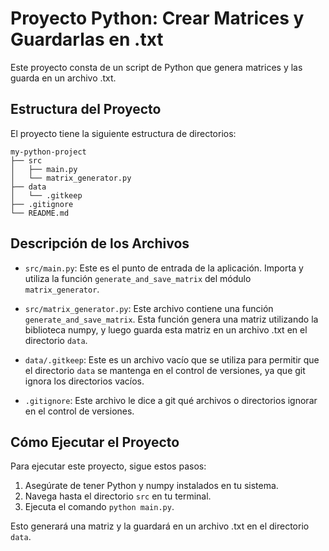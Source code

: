 # Proyecto Python: Crear Matrices y Guardarlas en .txt

Este proyecto consta de un script de Python que genera matrices y las guarda en un archivo .txt.

## Estructura del Proyecto

El proyecto tiene la siguiente estructura de directorios:

```
my-python-project
├── src
│   ├── main.py
│   └── matrix_generator.py
├── data
│   └── .gitkeep
├── .gitignore
└── README.md
```

## Descripción de los Archivos

- `src/main.py`: Este es el punto de entrada de la aplicación. Importa y utiliza la función `generate_and_save_matrix` del módulo `matrix_generator`.

- `src/matrix_generator.py`: Este archivo contiene una función `generate_and_save_matrix`. Esta función genera una matriz utilizando la biblioteca numpy, y luego guarda esta matriz en un archivo .txt en el directorio `data`.

- `data/.gitkeep`: Este es un archivo vacío que se utiliza para permitir que el directorio `data` se mantenga en el control de versiones, ya que git ignora los directorios vacíos.

- `.gitignore`: Este archivo le dice a git qué archivos o directorios ignorar en el control de versiones.

## Cómo Ejecutar el Proyecto

Para ejecutar este proyecto, sigue estos pasos:

1. Asegúrate de tener Python y numpy instalados en tu sistema.
2. Navega hasta el directorio `src` en tu terminal.
3. Ejecuta el comando `python main.py`.

Esto generará una matriz y la guardará en un archivo .txt en el directorio `data`.